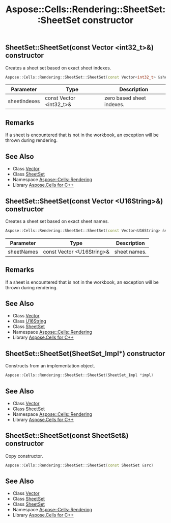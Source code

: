 ﻿---
title: Aspose::Cells::Rendering::SheetSet::SheetSet constructor
linktitle: SheetSet
second_title: Aspose.Cells for C++ API Reference
description: 'Aspose::Cells::Rendering::SheetSet::SheetSet constructor. Creates a sheet set based on exact sheet indexes in C++.'
type: docs
weight: 100
url: /cpp/aspose.cells.rendering/sheetset/sheetset/
---
## SheetSet::SheetSet(const Vector \<int32_t\>\&) constructor


Creates a sheet set based on exact sheet indexes.

```cpp
Aspose::Cells::Rendering::SheetSet::SheetSet(const Vector<int32_t> &sheetIndexes)
```


| Parameter | Type | Description |
| --- | --- | --- |
| sheetIndexes | const Vector \<int32_t\>\& | zero based sheet indexes. |
## Remarks



If a sheet is encountered that is not in the workbook, an exception will be thrown during rendering. 
## See Also

* Class [Vector](../../../aspose.cells/vector/)
* Class [SheetSet](../)
* Namespace [Aspose::Cells::Rendering](../../)
* Library [Aspose.Cells for C++](../../../)
## SheetSet::SheetSet(const Vector \<U16String\>\&) constructor


Creates a sheet set based on exact sheet names.

```cpp
Aspose::Cells::Rendering::SheetSet::SheetSet(const Vector<U16String> &sheetNames)
```


| Parameter | Type | Description |
| --- | --- | --- |
| sheetNames | const Vector \<U16String\>\& | sheet names. |
## Remarks



If a sheet is encountered that is not in the workbook, an exception will be thrown during rendering. 
## See Also

* Class [Vector](../../../aspose.cells/vector/)
* Class [U16String](../../../aspose.cells/u16string/)
* Class [SheetSet](../)
* Namespace [Aspose::Cells::Rendering](../../)
* Library [Aspose.Cells for C++](../../../)
## SheetSet::SheetSet(SheetSet_Impl*) constructor


Constructs from an implementation object.

```cpp
Aspose::Cells::Rendering::SheetSet::SheetSet(SheetSet_Impl *impl)
```

## See Also

* Class [Vector](../../../aspose.cells/vector/)
* Class [SheetSet](../)
* Namespace [Aspose::Cells::Rendering](../../)
* Library [Aspose.Cells for C++](../../../)
## SheetSet::SheetSet(const SheetSet\&) constructor


Copy constructor.

```cpp
Aspose::Cells::Rendering::SheetSet::SheetSet(const SheetSet &src)
```

## See Also

* Class [Vector](../../../aspose.cells/vector/)
* Class [SheetSet](../)
* Class [SheetSet](../)
* Namespace [Aspose::Cells::Rendering](../../)
* Library [Aspose.Cells for C++](../../../)
